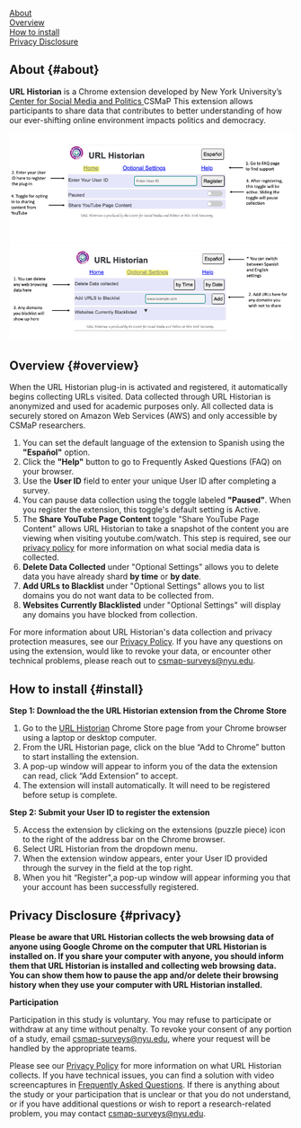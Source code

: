 [About](#about)<br>
[Overview](#overview)<br>
[How to install](#install)<br>
[Privacy Disclosure](#privacy)<br>


## About {#about}

**URL Historian** is a Chrome extension developed by New York University’s <a href="https://csmapnyu.org/">Center for Social Media and Politics </a> CSMaP This extension allows participants to share data that contributes to better understanding of how our ever-shifting online environment impacts politics and democracy.

![Annotated screencapture](images/URL_Historian_Labeled_Home.png) 
![Annotated screencapture](images/URL_Historian_Labeled_Settings.png)


## Overview {#overview}
When the URL Historian plug-in is activated and registered, it automatically begins collecting URLs visited. Data collected through URL Historian is anonymized and used for academic purposes only. All collected data is securely stored on Amazon Web Services (AWS) and only accessible by CSMaP researchers. 
1. You can set the default language of the extension to Spanish using the **"Español"** option.
2. Click the **"Help"** button to go to Frequently Asked Questions (FAQ) on your browser.
3. Use the **User ID** field to enter your unique User ID after completing a survey.
4. You can pause data collection using the toggle labeled **"Paused"**. When you register the extension, this toggle's default setting is Active.
5. The **Share YouTube Page Content** toggle "Share YouTube Page Content" allows URL Historian to take a snapshot of the content you are viewing when visiting youtube.com/watch. This step is required, see our <a href="https://www.csmapsurveys.org/csmap_privacy_policy.html">privacy policy</a> for more information on what social media data is collected.
6. **Delete Data Collected** under "Optional Settings" allows you to delete data you have already shard  **by time** or **by date**.
7. **Add URLs to Blacklist** under "Optional Settings" allows you to list domains you do not want data to be collected from. 
8. **Websites Currently Blacklisted** under "Optional Settings" will display any domains you have blocked from collection.

For more information about URL Historian's data collection and privacy protection measures, see our <a href="https://www.csmapsurveys.org/csmap_privacy_policy.html">Privacy Policy</a>. If you have any questions on using the extension, would like to revoke your data, or encounter other technical problems, please reach out to <a href="mailto:csmap@nyu.edu">csmap-surveys@nyu.edu</a>.

	
## How to install {#install}

**Step 1: Download the the URL Historian extension from the Chrome Store**

1. Go to the <a href="https://chrome.google.com/webstore/detail/url-historian/imdfbahhoamgbblienjdoeafphlngdim/related?hl=en">URL Historian</a> Chrome Store page from your Chrome browser using a laptop or desktop computer.
2. From the URL Historian page, click on the blue “Add to Chrome” button to start installing the extension.
3. A pop-up window will appear to inform you of the data the extension can read, click “Add Extension” to accept.
4. The extension will install automatically. It will need to be registered before setup is complete. 

**Step 2: Submit your User ID to register the extension**

5. Access the extension by clicking on the extensions (puzzle piece) icon to the right of the address bar on the Chrome browser. 
6. Select URL Historian from the dropdown menu.
7. When the extension window appears, enter your User ID provided through the survey in the field at the top right. 
8. When you hit “Register",a pop-up window will appear informing you that your account has been successfully registered.

## Privacy Disclosure {#privacy}
**Please be aware that URL Historian collects the web browsing data of anyone using Google Chrome on the computer that URL Historian is installed on. If you share your computer with anyone, you should inform them that URL Historian is installed and collecting web browsing data. You can show them how to pause the app and/or delete their browsing history when they use your computer with URL Historian installed.**

**Participation**

Participation in this study is voluntary. You may refuse to participate or withdraw at any time without penalty. To revoke your consent of any portion of a study, email <a href="mailto:csmap-surveys@nyu.edu">csmap-surveys@nyu.edu</a>, where your request will be handled by the appropriate teams. 

Please see our <a href="https://www.csmapsurveys.org/csmap_privacy_policy.html">Privacy Policy</a> for more information on what URL Historian collects. If you have technical issues, you can find a solution with video screencaptures in <a href="https://www.csmapsurveys.org/url_historian_help.html">Frequently Asked Questions</a>. If there is anything about the study or your participation that is unclear or that you do not understand, or if you have additional questions or wish to report a research-related problem, you may contact <a href="mailto:csmap-surveys@nyu.edu">csmap-surveys@nyu.edu</a>.
	
	
	
